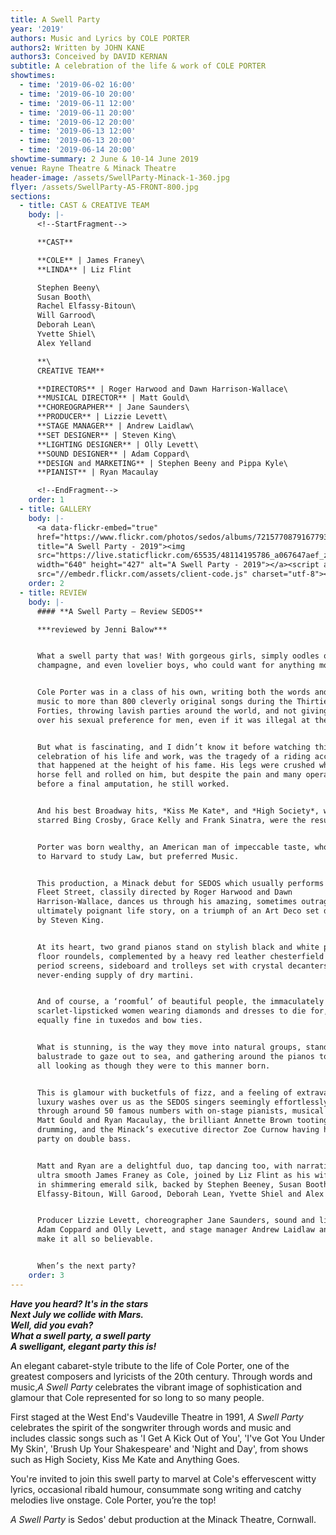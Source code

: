 ```yaml
---
title: A Swell Party
year: '2019'
authors: Music and Lyrics by COLE PORTER
authors2: Written by JOHN KANE
authors3: Conceived by DAVID KERNAN
subtitle: A celebration of the life & work of COLE PORTER
showtimes:
  - time: '2019-06-02 16:00'
  - time: '2019-06-10 20:00'
  - time: '2019-06-11 12:00'
  - time: '2019-06-11 20:00'
  - time: '2019-06-12 20:00'
  - time: '2019-06-13 12:00'
  - time: '2019-06-13 20:00'
  - time: '2019-06-14 20:00'
showtime-summary: 2 June & 10-14 June 2019
venue: Rayne Theatre & Minack Theatre
header-image: /assets/SwellParty-Minack-1-360.jpg
flyer: /assets/SwellParty-A5-FRONT-800.jpg
sections:
  - title: CAST & CREATIVE TEAM
    body: |-
      <!--StartFragment-->

      **CAST**

      **COLE** | James Franey\
      **LINDA** | Liz Flint

      Stephen Beeny\
      Susan Booth\
      Rachel Elfassy-Bitoun\
      Will Garrood\
      Deborah Lean\
      Yvette Shiel\
      Alex Yelland

      **\
      CREATIVE TEAM**

      **DIRECTORS** | Roger Harwood and Dawn Harrison-Wallace\
      **MUSICAL DIRECTOR** | Matt Gould\
      **CHOREOGRAPHER** | Jane Saunders\
      **PRODUCER** | Lizzie Levett\
      **STAGE MANAGER** | Andrew Laidlaw\
      **SET DESIGNER** | Steven King\
      **LIGHTING DESIGNER** | Olly Levett\
      **SOUND DESIGNER** | Adam Coppard\
      **DESIGN and MARKETING** | Stephen Beeny and Pippa Kyle\
      **PIANIST** | Ryan Macaulay

      <!--EndFragment-->
    order: 1
  - title: GALLERY
    body: |-
      <a data-flickr-embed="true"
      href="https://www.flickr.com/photos/sedos/albums/72157708791677932"
      title="A Swell Party - 2019"><img
      src="https://live.staticflickr.com/65535/48114195786_a067647aef_z.jpg"
      width="640" height="427" alt="A Swell Party - 2019"></a><script async
      src="//embedr.flickr.com/assets/client-code.js" charset="utf-8"></script>
    order: 2
  - title: REVIEW
    body: |-
      #### **A Swell Party – Review SEDOS**

      ***reviewed by Jenni Balow***


      What a swell party that was! With gorgeous girls, simply oodles of
      champagne, and even lovelier boys, who could want for anything more.


      Cole Porter was in a class of his own, writing both the words and the
      music to more than 800 cleverly original songs during the Thirties and
      Forties, throwing lavish parties around the world, and not giving a damn
      over his sexual preference for men, even if it was illegal at the time.


      But what is fascinating, and I didn’t know it before watching this
      celebration of his life and work, was the tragedy of a riding accident
      that happened at the height of his fame. His legs were crushed when his
      horse fell and rolled on him, but despite the pain and many operations
      before a final amputation, he still worked.


      And his best Broadway hits, *Kiss Me Kate*, and *High Society*, which
      starred Bing Crosby, Grace Kelly and Frank Sinatra, were the result.


      Porter was born wealthy, an American man of impeccable taste, who was sent
      to Harvard to study Law, but preferred Music.


      This production, a Minack debut for SEDOS which usually performs just off
      Fleet Street, classily directed by Roger Harwood and Dawn
      Harrison-Wallace, dances us through his amazing, sometimes outrageous,
      ultimately poignant life story, on a triumph of an Art Deco set designed
      by Steven King.


      At its heart, two grand pianos stand on stylish black and white patterned
      floor roundels, complemented by a heavy red leather chesterfield sofa,
      period screens, sideboard and trolleys set with crystal decanters and a
      never-ending supply of dry martini.


      And of course, a ‘roomful’ of beautiful people, the immaculately coiffured
      scarlet-lipsticked women wearing diamonds and dresses to die for, the men
      equally fine in tuxedos and bow ties.


      What is stunning, is the way they move into natural groups, standing at a
      balustrade to gaze out to sea, and gathering around the pianos to sing,
      all looking as though they were to this manner born.


      This is glamour with bucketfuls of fizz, and a feeling of extravagant
      luxury washes over us as the SEDOS singers seemingly effortlessly swing
      through around 50 famous numbers with on-stage pianists, musical director
      Matt Gould and Ryan Macaulay, the brilliant Annette Brown tooting and
      drumming, and the Minack’s executive director Zoe Curnow having her own
      party on double bass.


      Matt and Ryan are a delightful duo, tap dancing too, with narration by the
      ultra smooth James Franey as Cole, joined by Liz Flint as his wife Linda
      in shimmering emerald silk, backed by Stephen Beeney, Susan Booth, Rachel
      Elfassy-Bitoun, Will Garood, Deborah Lean, Yvette Shiel and Alex Yelland.


      Producer Lizzie Levett, choreographer Jane Saunders, sound and lighting
      Adam Coppard and Olly Levett, and stage manager Andrew Laidlaw and team
      make it all so believable.


      When’s the next party?
    order: 3
---
```

<!--StartFragment-->

***Have you heard? It's in the stars***\
***Next July we collide with Mars.***\
***Well, did you evah?***\
***What a swell party, a swell party***\
***A swelligant, elegant party this is!***

An elegant cabaret-style tribute to the life of Cole Porter, one of the greatest composers and lyricists of the 20th century. Through words and music,*A Swell Party* celebrates the vibrant image of sophistication and glamour that Cole represented for so long to so many people.

First staged at the West End's Vaudeville Theatre in 1991, *A Swell Party* celebrates the spirit of the songwriter through words and music and includes classic songs such as 'I Get A Kick Out of You', 'I've Got You Under My Skin', 'Brush Up Your Shakespeare' and 'Night and Day', from shows such as High Society, Kiss Me Kate and Anything Goes.

You're invited to join this swell party to marvel at Cole's effervescent witty lyrics, occasional ribald humour, consummate song writing and catchy melodies live onstage. Cole Porter, you’re the top!

*A Swell Party* is Sedos' debut production at the Minack Theatre, Cornwall.

<!--EndFragment-->